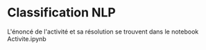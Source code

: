 # Classification NLP

L'énoncé de l'activité et sa résolution se trouvent dans le notebook Activite.ipynb
